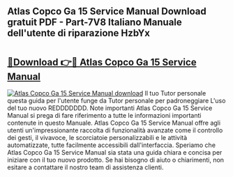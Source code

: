 ## Atlas Copco Ga 15 Service Manual Download gratuit PDF - Part-7V8 Italiano Manuale dell'utente di riparazione HzbYx

# <h2><a href="http://dfbnx78.blite.top/?on=Atlas+Copco+Ga+15+Service+Manual">🔗Download 👉🔴 Atlas Copco Ga 15 Service Manual</a></h2>

[![Atlas Copco Ga 15 Service Manual download](https://i.imgur.com/lujVjoI.png)](http://dfbnx78.blite.top/?on=Atlas+Copco+Ga+15+Service+Manual)
Il tuo Tutor personale questa guida per l'utente funge da Tutor personale per padroneggiare L'uso del tuo nuovo REDDDDDDD. Note importanti Atlas Copco Ga 15 Service Manual si prega di fare riferimento a tutte le informazioni importanti contenute in questo Manuale. Atlas Copco Ga 15 Service Manual offre agli utenti un'impressionante raccolta di funzionalità avanzate come il controllo dei gesti, il vivavoce, le scorciatoie personalizzabili e le attività automatizzate, tutte facilmente accessibili dall'interfaccia. Speriamo che Atlas Copco Ga 15 Service Manual sia stata una guida chiara e concisa per iniziare con il tuo nuovo prodotto. Se hai bisogno di aiuto o chiarimenti, non esitare a contattare il nostro team di assistenza clienti.
